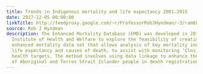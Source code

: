 ```yaml
---
title: Trends in Indigenous mortality and life expectancy 2001-2015
date: 2017-12-05 00:00:00
linkTitle: http://feedproxy.google.com/~r/ProfessorRobJHyndman/~3/ram6LQ5oNeI/
source: Rob J Hyndman
description: The Enhanced Mortality Database (EMD) was developed in 2010 by the Australian
  Institute of Health and Welfare to explore the feasibility of creating an ongoing
  enhanced mortality data set that allows analysis of key mortality indicators including
  life expectancy and causes of death, to assist with monitoring ‘Closing the Gap’
  health targets. The method involves using data linkage to enhance the identification
  of Aboriginal and Torres Strait Islander people in death registrations.<img src="http:/
---
```

